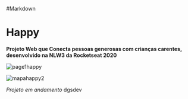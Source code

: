 #Markdown

# Happy

**Projeto Web que Conecta pessoas generosas com crianças carentes, desenvolvido na NLW3 da Rocketseat 2020**

![page1happy](https://user-images.githubusercontent.com/65875860/96220480-2e6ae800-0f5f-11eb-99c2-dbce27b4fbb9.jpg)

![mapahappy2](https://user-images.githubusercontent.com/65875860/96220487-332f9c00-0f5f-11eb-8ef2-72da9a4ffd2c.jpg)

_Projeto em andamento_ dgsdev